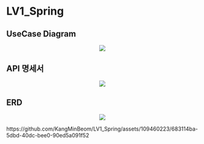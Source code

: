 # LV1_Spring

<h2>UseCase Diagram</h2>
<p align="center">
  <img src="https://github.com/KangMinBeom/LV1_Spring/assets/109460223/04633c7e-d93e-4904-af8b-ad88575ed2cc">
</p>

<h2>API 명세서</h2>
<p align="center">
  <img src="https://github.com/KangMinBeom/LV1_Spring/assets/109460223/683114ba-5dbd-40dc-bee0-90ed5a091f52">
</p>

<h2>ERD</h2>
<p align="center">
  <img src="https://github.com/KangMinBeom/LV1_Spring/assets/109460223/253e4a76-7f7a-40ab-8db3-69be5c12b9b8">
</p>
https://github.com/KangMinBeom/LV1_Spring/assets/109460223/683114ba-5dbd-40dc-bee0-90ed5a091f52
